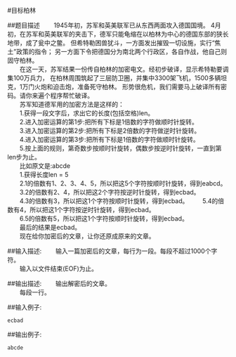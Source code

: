 #目标柏林

##题目描述
　　1945年初，苏军和英美联军已从东西两面攻入德国国境。 4月初，在苏军和英美联军的夹击下，德军只能龟缩在以柏林为中心的德国东部的狭长地带，成了瓮中之鳖。 但希特勒困兽犹斗，一方面发出摧毁一切设施，实行“焦土”政策的指令； 另一方面下令把德国分为南北两个行政区，各自作战，他自己则固守柏林。<br>
　　在这一天，苏军结果一份传自柏林的加密电文。经初步破译，显示希特勒要调集100万兵力， 在柏林周围筑起了三层防卫圈，并集中3300架飞机，1500多辆坦克，1万门火炮和迫击炮，准备死守柏林。 形势很危机，我们需要马上破译所有密码。请你来遍个程序帮忙破译。<br>
　　苏军知道德军用的加密方法是这样的：<br>
　　1.获得一段文字后，求出它的长度(包括空格)len。<br>
　　2.进入加密运算的第1步:把所有下标是1倍数的字符做顺时针旋转。<br>
　　3.进入加密运算的第2步:把所有下标是2倍数的字符做逆时针旋转。<br>
　　4.进入加密运算的第3步:把所有下标是1倍数的字符做顺时针旋转。<br>
　　5.按上面的规则，第奇数步按顺时针旋转，偶数步按逆时针旋转，一直到第len步为止。<br>
　　比如原文是:abcde<br>
　　1.获得长度len = 5<br>
　　2.1的倍数有1、2、3、4、5，所以把这5个字符按顺时针旋转，得到eabcd。<br>
　　3.2的倍数有2、4，所以把这2个字符按逆时针旋转，得到ecbad。<br>
　　4.3的倍数有3，所以把这1个字符按顺时针旋转，得到ecbad。
　　5.4的倍数有4，所以把这1个字符按逆时针旋转，得到ecbad。<br>
　　6.5的倍数有5，所以把这1个字符按顺时针旋转，得到ecbad。<br>
　　最后的结果是ecbad。<br>
　　现在给你加密后的文章，让你还原成原来的文章。<br>

##输入描述:
　　输入一篇加密后的文章，每行为一段。每段不超过1000个字符。<br>
　　输入以文件结束(EOF)为止。


##输出描述:
　　输出解密后的文章。<br>
　　每段一行。

##输入例子:
```
ecbad
```

##输出例子:
```
abcde
```